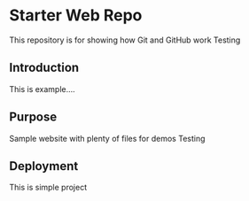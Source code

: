 # Starter Web Repo

This repository is for showing how Git and GitHub work
Testing

## Introduction

This is example....

## Purpose

Sample website with plenty of files for demos
Testing

## Deployment
This is simple project